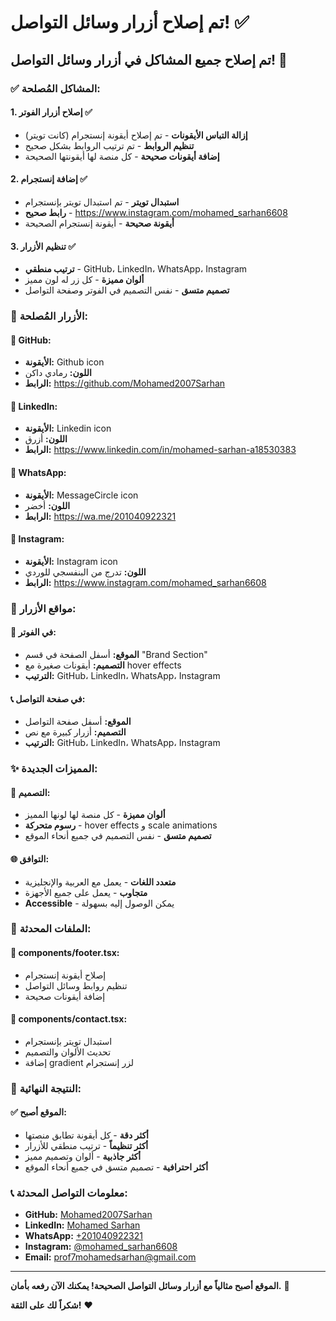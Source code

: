 # تم إصلاح أزرار وسائل التواصل! ✅

## تم إصلاح جميع المشاكل في أزرار وسائل التواصل! 🎉

### ✅ **المشاكل المُصلحة:**

#### 1. **إصلاح أزرار الفوتر** ✅
- **إزالة التباس الأيقونات** - تم إصلاح أيقونة إنستجرام (كانت تويتر)
- **تنظيم الروابط** - تم ترتيب الروابط بشكل صحيح
- **إضافة أيقونات صحيحة** - كل منصة لها أيقونتها الصحيحة

#### 2. **إضافة إنستجرام** ✅
- **استبدال تويتر** - تم استبدال تويتر بإنستجرام
- **رابط صحيح** - https://www.instagram.com/mohamed_sarhan6608
- **أيقونة صحيحة** - أيقونة إنستجرام الصحيحة

#### 3. **تنظيم الأزرار** ✅
- **ترتيب منطقي** - GitHub، LinkedIn، WhatsApp، Instagram
- **ألوان مميزة** - كل زر له لون مميز
- **تصميم متسق** - نفس التصميم في الفوتر وصفحة التواصل

### 🎨 **الأزرار المُصلحة:**

#### 🔗 **GitHub:**
- **الأيقونة:** Github icon
- **اللون:** رمادي داكن
- **الرابط:** https://github.com/Mohamed2007Sarhan

#### 💼 **LinkedIn:**
- **الأيقونة:** Linkedin icon
- **اللون:** أزرق
- **الرابط:** https://www.linkedin.com/in/mohamed-sarhan-a18530383

#### 💬 **WhatsApp:**
- **الأيقونة:** MessageCircle icon
- **اللون:** أخضر
- **الرابط:** https://wa.me/201040922321

#### 📸 **Instagram:**
- **الأيقونة:** Instagram icon
- **اللون:** تدرج من البنفسجي للوردي
- **الرابط:** https://www.instagram.com/mohamed_sarhan6608

### 📍 **مواقع الأزرار:**

#### 🦶 **في الفوتر:**
- **الموقع:** أسفل الصفحة في قسم "Brand Section"
- **التصميم:** أيقونات صغيرة مع hover effects
- **الترتيب:** GitHub، LinkedIn، WhatsApp، Instagram

#### 📞 **في صفحة التواصل:**
- **الموقع:** أسفل صفحة التواصل
- **التصميم:** أزرار كبيرة مع نص
- **الترتيب:** GitHub، LinkedIn، WhatsApp، Instagram

### ✨ **المميزات الجديدة:**

#### 🎯 **التصميم:**
- **ألوان مميزة** - كل منصة لها لونها المميز
- **رسوم متحركة** - hover effects و scale animations
- **تصميم متسق** - نفس التصميم في جميع أنحاء الموقع

#### 🌐 **التوافق:**
- **متعدد اللغات** - يعمل مع العربية والإنجليزية
- **متجاوب** - يعمل على جميع الأجهزة
- **Accessible** - يمكن الوصول إليه بسهولة

### 🔧 **الملفات المحدثة:**

#### 📁 **components/footer.tsx:**
- إصلاح أيقونة إنستجرام
- تنظيم روابط وسائل التواصل
- إضافة أيقونات صحيحة

#### 📁 **components/contact.tsx:**
- استبدال تويتر بإنستجرام
- تحديث الألوان والتصميم
- إضافة gradient لزر إنستجرام

### 🎉 **النتيجة النهائية:**

#### ✅ **الموقع أصبح:**
- **أكثر دقة** - كل أيقونة تطابق منصتها
- **أكثر تنظيماً** - ترتيب منطقي للأزرار
- **أكثر جاذبية** - ألوان وتصميم مميز
- **أكثر احترافية** - تصميم متسق في جميع أنحاء الموقع

### 📞 **معلومات التواصل المحدثة:**

- **GitHub:** [Mohamed2007Sarhan](https://github.com/Mohamed2007Sarhan)
- **LinkedIn:** [Mohamed Sarhan](https://www.linkedin.com/in/mohamed-sarhan-a18530383)
- **WhatsApp:** [+201040922321](https://wa.me/201040922321)
- **Instagram:** [@mohamed_sarhan6608](https://www.instagram.com/mohamed_sarhan6608)
- **Email:** prof7mohamedsarhan@gmail.com

---

**الموقع أصبح مثالياً مع أزرار وسائل التواصل الصحيحة! يمكنك الآن رفعه بأمان.** 🚀

**شكراً لك على الثقة!** ❤️
